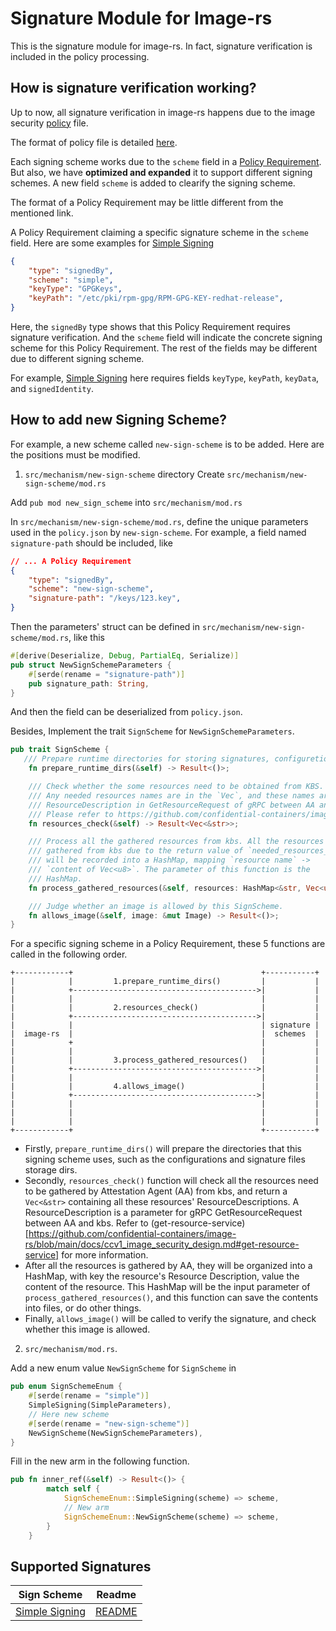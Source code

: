 # Signature Module for Image-rs

This is the signature module for image-rs. In fact, signature verification
is included in the policy processing.

## How is signature verification working?

Up to now, all signature verification in image-rs happens due to
the image security [policy](https://github.com/confidential-containers/image-rs/blob/main/docs/ccv1_image_security_design.md#policy) 
file.

The format of policy file is detailed [here](../docs/ccv1_image_security_design.md#policy).

Each signing scheme works due to the `scheme` field in a [Policy Requirement](https://github.com/containers/image/blob/main/docs/containers-policy.json.5.md#policy-requirements). But also, we have **optimized and expanded** it to support
different signing schemes. A new field `scheme` is added to clearify the signing scheme.

The format of a Policy Requirement may be little different from the mentioned link.

A Policy Requirement claiming a specific signature scheme in the `scheme` field.
Here are some examples for [Simple Signing](src/mechanism/simple/README.md)

```json
{
    "type": "signedBy",
    "scheme": "simple",
    "keyType": "GPGKeys",
    "keyPath": "/etc/pki/rpm-gpg/RPM-GPG-KEY-redhat-release",
}
```

Here, the `signedBy` type shows that this Policy Requirement
requires signature verification. And the `scheme` field will indicate
the concrete signing scheme for this Policy Requirement. The rest of the 
fields may be different due to different signing scheme. 

For example,
[Simple Signing](src/mechanism/simple/README.md) here requires fields
`keyType`, `keyPath`, `keyData`, and `signedIdentity`.

## How to add new Signing Scheme?

For example, a new scheme called `new-sign-scheme` is to be added.
Here are the positions must be modified.

1. `src/mechanism/new-sign-scheme` directory
Create `src/mechanism/new-sign-scheme/mod.rs`

Add `pub mod new_sign_scheme` into  `src/mechanism/mod.rs`

In `src/mechanism/new-sign-scheme/mod.rs`, define the unique parameters 
used in the `policy.json` by `new-sign-scheme`.
For example, a field named `signature-path` should be included, like

```json
// ... A Policy Requirement
{
    "type": "signedBy",
    "scheme": "new-sign-scheme",
    "signature-path": "/keys/123.key",
}
```

Then the parameters' struct can be defined in `src/mechanism/new-sign-scheme/mod.rs`,
like this

```rust
#[derive(Deserialize, Debug, PartialEq, Serialize)]
pub struct NewSignSchemeParameters {
    #[serde(rename = "signature-path")]
    pub signature_path: String,
}
```
And then the field can be deserialized from `policy.json`.

Besides, Implement the trait `SignScheme` for `NewSignSchemeParameters`.
```rust
pub trait SignScheme {
   /// Prepare runtime directories for storing signatures, configuretions ,.etc
    fn prepare_runtime_dirs(&self) -> Result<()>;

    /// Check whether the some resources need to be obtained from KBS.
    /// Any needed resources names are in the `Vec`, and these names are
    /// ResourceDescription in GetResourceRequest of gRPC between AA and kbs.
    /// Please refer to https://github.com/confidential-containers/image-rs/blob/main/docs/ccv1_image_security_design.md#get-resource-service
    fn resources_check(&self) -> Result<Vec<&str>>;

    /// Process all the gathered resources from kbs. All the resources
    /// gathered from kbs due to the return value of `needed_resources_list_from_kbs()`
    /// will be recorded into a HashMap, mapping `resource name` ->
    /// `content of Vec<u8>`. The parameter of this function is the
    /// HashMap.
    fn process_gathered_resources(&self, resources: HashMap<&str, Vec<u8>>) -> Result<()>;

    /// Judge whether an image is allowed by this SignScheme.
    fn allows_image(&self, image: &mut Image) -> Result<()>;
}
```

For a specific signing scheme in a Policy Requirement,
these 5 functions are called in the following order.

```plaintext
+------------+                                          +-----------+
|            |         1.prepare_runtime_dirs()         |           |
|            +----------------------------------------->|           |
|            |                                          |           |
|            |         2.resources_check()              |           |
|            +----------------------------------------->|           |
|            |                                          | signature |
|  image-rs  |                                          |  schemes  |
|            +                                          |           |
|            |                                          |           |
|            |         3.process_gathered_resources()   |           |
|            +----------------------------------------->|           |
|            |                                          |           |
|            |         4.allows_image()                 |           |
|            +----------------------------------------->|           |
|            |                                          |           |
|            |                                          |           |
|            |                                          |           |
+------------+                                          +-----------+
```

* Firstly, `prepare_runtime_dirs()` will prepare the directories that this
signing scheme uses, such as the configurations and signature
files storage dirs.
* Secondly, `resources_check()` function will check all the resources
need to be gathered by Attestation Agent (AA) from kbs, and return 
a `Vec<&str>` containing all these resources' ResourceDescriptions. 
A ResourceDescription is a parameter for gRPC GetResourceRequest 
between AA and kbs. Refer to (get-resource-service)[https://github.com/confidential-containers/image-rs/blob/main/docs/ccv1_image_security_design.md#get-resource-service]
for more information.
* After all the resources is gathered by AA, they will be organized
into a HashMap, with key the resource's Resource Description,
value the content of the resource. This HashMap will be the 
input parameter of `process_gathered_resources()`, and this function
can save the contents into files, or do other things.
* Finally, `allows_image()` will be called to verify the signature,
and check whether this image is allowed.

2. `src/mechanism/mod.rs`.

Add a new enum value `NewSignScheme` for `SignScheme` in 

```rust
pub enum SignSchemeEnum {
    #[serde(rename = "simple")]
    SimpleSigning(SimpleParameters),
    // Here new scheme
    #[serde(rename = "new-sign-scheme")]
    NewSignScheme(NewSignSchemeParameters),
}
```

Fill in the new arm in the following function. 
```rust
pub fn inner_ref(&self) -> Result<()> {
        match self {
            SignSchemeEnum::SimpleSigning(scheme) => scheme,
            // New arm
            SignSchemeEnum::NewSignScheme(scheme) => scheme,
        }
    }
```

## Supported Signatures

|Sign Scheme|Readme|
|---|---|
|[Simple Signing](src/mechanism/simple)| [README](src/mechanism/simple/README.md) |